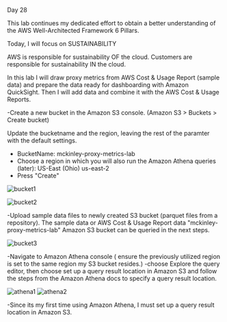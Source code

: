 Day 28

This lab continues my dedicated effort to obtain a better understanding of the AWS Well-Architected Framework 6 Pillars.

Today, I will focus on SUSTAINABILITY

AWS is responsible for sustainability OF the cloud. Customers are responsible for sustainability IN the cloud.

In this lab I will draw proxy metrics from AWS Cost & Usage Report (sample data) and prepare the data ready for dashboarding with Amazon QuickSight. Then I will add data and combine it with the AWS Cost & Usage Reports. 



-Create a new bucket in the Amazon S3 console. (Amazon S3 >  Buckets > Create bucket)

Update the bucketname and the region, leaving the rest of the paramter with the default settings. 

  - BucketName: mckinley-proxy-metrics-lab
  - Choose a region in which you will also run the Amazon Athena queries (later): US-East (Ohio) us-east-2
  - Press "Create"
 
![bucket1](https://user-images.githubusercontent.com/91057035/162256574-271c1c9b-ec5f-4f72-8d04-0f3a7155a834.png)


![bucket2](https://user-images.githubusercontent.com/91057035/162256901-1bd8505d-4a5f-4b60-a93a-d5ab2b1f8bfc.png)


-Upload sample data files to newly created S3 bucket (parquet files from a repository). The sample data or AWS Cost & Usage Report data "mckinley-proxy-metrics-lab" Amazon S3 bucket can be queried in the next steps.

![bucket3](https://user-images.githubusercontent.com/91057035/162259138-9a4c313b-9ca8-419d-a8ae-c55753bb7347.png)


-Navigate to Amazon Athena console ( ensure the previously utilized region is set to the same region my S3 bucket resides.)
  -choose Explore the query editor, then choose set up a query result location in Amazon S3 and follow the steps from the Amazon Athena docs to specify a query result location.
  
 
 ![athena1](https://user-images.githubusercontent.com/91057035/162260566-931f73b1-1bf4-4d86-8067-1fcc27c1bfdc.png)
 ![athena2](https://user-images.githubusercontent.com/91057035/162261039-81eebb65-be88-4af5-ac0d-555cf7cacb49.png)
 
 
 
 -Since its my first time using Amazon Athena, I must set up a query result location in Amazon S3.

 


